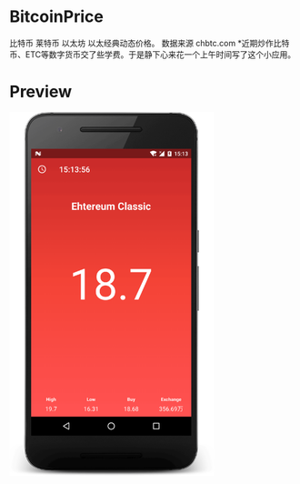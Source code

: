 # BitcoinPrice 

比特币 莱特币 以太坊 以太经典动态价格。
数据来源 chbtc.com
*近期炒作比特币、ETC等数字货币交了些学费。于是静下心来花一个上午时间写了这个小应用。


# Preview

<img src="/art/preview.png?raw=true" width=360 height=640 alt="Price Demo">
